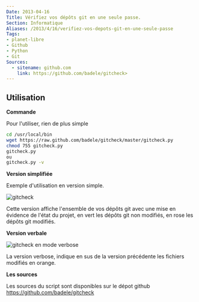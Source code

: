 ```yaml
---
Date: 2013-04-16
Title: Vérifiez vos dépôts git en une seule passe.
Section: Informatique
Aliases: /2013/4/16/verifiez-vos-depots-git-en-une-seule-passe
Tags:
- planet-libre
- Github
- Python
- Git
Sources:
  - sitename: github.com
    link: https://github.com/badele/gitcheck>
---
```


## Utilisation

**Commande**

Pour l'utiliser, rien de plus simple

```bash
cd /usr/local/bin
wget https://raw.github.com/badele/gitcheck/master/gitcheck.py
chmod 755 gitcheck.py
gitcheck.py
ou
gitcheck.py -v
```

**Version simplifiée**

Exemple d'utilisation en version simple.

![gitcheck](/img/2013/gitcheck.png)

Cette version affiche l'ensemble de vos dépôts git avec une mise en évidence de
l'état du projet, en vert les dépôts git non modifiés, en rose les dépôts git
modifiés.

**Version verbale**

![gitcheck en mode verbose](/img/2013/gitcheck_verbose.png)

La version verbose, indique en sus de la version précédente les fichiers
modifiés en orange.

**Les sources**

Les sources du script sont disponibles sur le dépot github
<https://github.com/badele/gitcheck>
